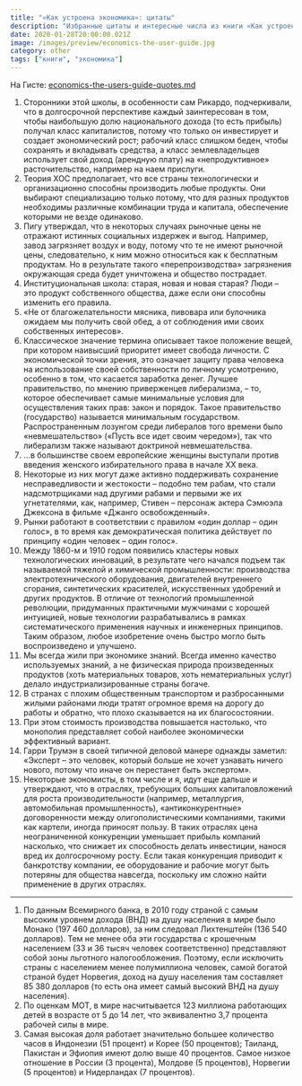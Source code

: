 ```yaml
---
title: "«Как устроена экономика»: цитаты"
description: "Избранные цитаты и интересные числа из книги «Как устроена экономика» Ха-Джун Чанга"
date: 2020-01-28T20:00:00.021Z
image: /images/preview/economics-the-user-guide.jpg
category: other
tags: ["книги", "экономика"]
---
```


На Гисте: [economics-the-users-guide-quotes.md](https://gist.github.com/dtroode/96fc2f4bfe9161622bc75800df29f3cd)

1. Сторонники этой школы, в особенности сам Рикардо, подчеркивали, что в долгосрочной перспективе каждый заинтересован в том, чтобы наибольшую долю национального дохода (то есть прибыль) получал класс капиталистов, потому что только он инвестирует и создает экономический рост; рабочий класс слишком беден, чтобы сохранять и вкладывать средства, а класс землевладельцев использует свой доход (арендную плату) на «непродуктивное» расточительство, например на наем прислуги.
2. Теория ХОС предполагает, что все страны технологически и организационно способны производить любые продукты. Они выбирают специализацию только потому, что для разных продуктов необходимы различные комбинации труда и капитала, обеспечение которыми не везде одинаково.
3. Пигу утверждал, что в некоторых случаях рыночные цены не отражают истинных социальных издержек и выгод. Например, завод загрязняет воздух и воду, потому что те не имеют рыночной цены, следовательно, к ним можно относиться как к бесплатным продуктам. Но в результате такого «перепроизводства» загрязнения окружающая среда будет уничтожена и общество пострадает.
4. Институциональная школа: старая, новая и новая старая? Люди – это продукт собственного общества, даже если они способны изменить его правила.
5. «Не от благожелательности мясника, пивовара или булочника ожидаем мы получить свой обед, а от соблюдения ими своих собственных интересов».
6. Классическое значение термина описывает такое положение вещей, при котором наивысший приоритет имеет свобода личности. С экономической точки зрения, это означает защиту права человека на использование своей собственности по личному усмотрению, особенно в том, что касается заработка денег. Лучшее правительство, по мнению приверженцев либерализма, – то, которое обеспечивает самые минимальные условия для осуществления таких прав: закон и порядок. Такое правительство (государство) называется минимальным государством. Распространенным лозунгом среди либералов того времени было «невмешательство» («Пусть все идет своим чередом»), так что либерализм также называют доктриной невмешательства.
7. …в большинстве своем европейские женщины выступали против введения женского избирательного права в начале XX века.
8. Некоторые из них могут даже активно поддерживать сохранение несправедливости и жестокости – подобно тем рабам, что стали надсмотрщиками над другими рабами и первыми же их угнетателями, как, например, Стивен – персонаж актера Сэмюэла Джексона в фильме «Джанго освобожденный».
9. Рынки работают в соответствии с правилом «один доллар – один голос», в то время как демократическая политика действует по принципу «один человек – один голос».
10. Между 1860-м и 1910 годом появились кластеры новых технологических инноваций, в результате чего начался подъем так называемой тяжелой и химической промышленности: производства электротехнического оборудования, двигателей внутреннего сгорания, синтетических красителей, искусственных удобрений и других продуктов. В отличие от технологий промышленной революции, придуманных практичными мужчинами с хорошей интуицией, новые технологии разрабатывались в рамках систематического применения научных и инженерных принципов. Таким образом, любое изобретение очень быстро могло быть воспроизведено и улучшено.
11. Мы всегда жили при экономике знаний. Всегда именно качество используемых знаний, а не физическая природа произведенных продуктов (хоть материальных товаров, хоть нематериальных услуг) делало индустриализированные страны богаче.
12. В странах с плохим общественным транспортом и разбросанными жилыми районами люди тратят огромное время на дорогу до работы и обратно, что плохо сказывается на их благосостоянии.
13. При этом стоимость производства повышается настолько, что монополия представляет собой наиболее экономически эффективный вариант.
14. Гарри Трумэн в своей типичной деловой манере однажды заметил: «Эксперт – это человек, который больше не хочет узнавать ничего нового, потому что иначе он перестанет быть экспертом».
15. Некоторые экономисты, в том числе и я, идут еще дальше и утверждают, что в отраслях, требующих больших капиталовложений для роста производительности (например, металлургия, автомобильная промышленность), «антиконкурентные» договоренности между олигополистическими компаниями, такими как картели, иногда приносят пользу. В таких отраслях цена неограниченной конкуренции уменьшает прибыль компаний насколько, что снижает их способность делать инвестиции, нанося вред их долгосрочному росту. Если такая конкуренция приводит к банкротству компании, ее оборудование и рабочие могут быть потеряны для общества навсегда, поскольку им сложно найти применение в других отраслях.

---

1. По данным Всемирного банка, в 2010 году страной с самым высоким уровнем дохода (ВНД) на душу населения в мире было Монако (197 460 долларов), за ним следовал Лихтенштейн (136 540 долларов). Тем не менее оба эти государства с крошечным населением (33 и 36 тысяч человек соответственно) представляют собой зоны льготного налогообложения. Поэтому, если исключить страны с населением менее полумиллиона человек, самой богатой страной будет Норвегия, доход на душу населения там составляет 85 380 долларов (то есть она имеет самый высокий ВНД на душу населения).
2. По оценкам МОТ, в мире насчитывается 123 миллиона работающих детей в возрасте от 5 до 14 лет, что эквивалентно 3,7 процента рабочей силы в мире.
3. Самая высокая доля работает значительно большее количество часов в Индонезии (51 процент) и Корее (50 процентов); Таиланд, Пакистан и Эфиопия имеют долю выше 40 процентов. Самое низкое отношение в России (3 процента), Молдове (5 процентов), Норвегии (5 процентов) и Нидерландах (7 процентов).
